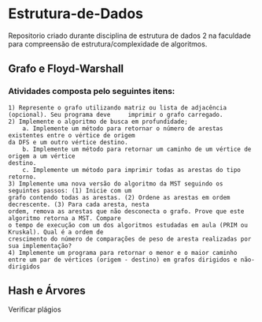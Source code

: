 # Estrutura-de-Dados
Repositorio criado durante disciplina de estrutura de dados 2 na faculdade para compreensão de estrutura/complexidade de algoritmos.
## Grafo e Floyd-Warshall
### Atividades composta pelo seguintes itens: 
    1) Represente o grafo utilizando matriz ou lista de adjacência (opcional). Seu programa deve     imprimir o grafo carregado.
    2) Implemente o algoritmo de busca em profundidade;
        a. Implemente um método para retornar o número de arestas existentes entre o vértice de origem
    da DFS e um outro vértice destino.
        b. Implemente um método para retornar um caminho de um vértice de origem a um vértice
    destino.
        c. Implemente um método para imprimir todas as arestas do tipo retorno.
    3) Implemente uma nova versão do algoritmo da MST seguindo os seguintes passos: (1) Inicie com um
    grafo contendo todas as arestas. (2) Ordene as arestas em ordem decrescente. (3) Para cada aresta, nesta
    ordem, remova as arestas que não desconecta o grafo. Prove que este algoritmo retorna a MST. Compare
    o tempo de execução com um dos algoritmos estudadas em aula (PRIM ou Kruskal). Qual é a ordem de
    crescimento do número de comparações de peso de aresta realizadas por sua implementação?
    4) Implemente um programa para retornar o menor e o maior caminho entre um par de vértices (origem - destino) em grafos dirigidos e não-dirigidos

## Hash e Árvores
Verificar plágios 
